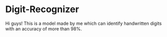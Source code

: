 # Digit-Recognizer
Hi guys! This is a model made by me which can identify handwritten digits with an accuracy of more than 98%.
